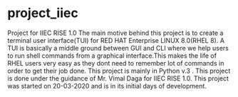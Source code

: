 # project_iiec
Project for IIEC RISE 1.0
The main motive behind this project is to create a terminal user interface(TUI) for RED HAT Enterprise LINUX 8.0(RHEL 8).
A TUI is basically a middle ground between GUI and CLI where we help users to run shell commands from a graphical interface.This makes the life of RHEL users very easy as they dont need to remember lot of commands in order to get their job done.
This project is mainly in Python v.3 .
This project is done under the guidance of Mr. Vimal Daga for IIEC RISE 1.0.
This project was started on 20-03-2020 and is in its initial days of development.
